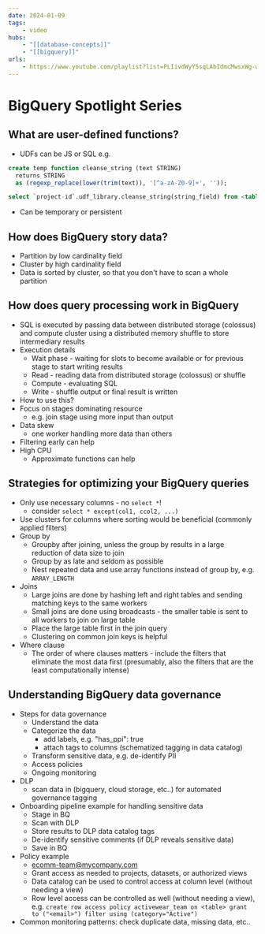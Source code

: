 ```yaml
---
date: 2024-01-09
tags:
    - video
hubs:
    - "[[database-concepts]]"
    - "[[bigquery]]"
urls:
    - https://www.youtube.com/playlist?list=PLIivdWyY5sqLAbIdmcMwsxWg-w8Px34MS
---
```


# BigQuery Spotlight Series

## What are user-defined functions?
- UDFs can be JS or SQL
e.g.
```sql
create temp function cleanse_string (text STRING)
  returns STRING
  as (regexp_replace(lower(trim(text)), '[^a-zA-Z0-9]+', ''));

select `project-id`.udf_library.cleanse_string(string_field) from <table>;
```
- Can be temporary or persistent

## How does BigQuery story data?
- Partition by low cardinality field
- Cluster by high cardinality field
- Data is sorted by cluster, so that you don't have to scan a whole partition

## How does query processing work in BigQuery
- SQL is executed by passing data between distributed storage (colossus) and compute cluster using a distributed memory shuffle to store intermediary results
- Execution details
    - Wait phase - waiting for slots to become available or for previous stage to start writing results
    - Read - reading data from distributed storage (colossus) or shuffle
    - Compute - evaluating SQL
    - Write - shuffle output or final result is written
- How to use this?
- Focus on stages dominating resource
    - e.g. join stage using more input than output
- Data skew
    - one worker handling more data than others
- Filtering early can help
- High CPU
    - Approximate functions can help

## Strategies for optimizing your BigQuery queries
- Only use necessary columns - no `select *`!
    - consider `select * except(col1, ccol2, ...)`
- Use clusters for columns where sorting would be beneficial (commonly applied filters)
- Group by
    - Groupby after joining, unless the group by results in a large reduction of data size to join
    - Group by as late and seldom as possible
    - Nest repeated data and use array functions instead of group by, e.g. `ARRAY_LENGTH`
- Joins
    - Large joins are done by hashing left and right tables and sending matching keys to the same workers
    - Small joins are done using broadcasts - the smaller table is sent to all workers to join on large table
    - Place the large table first in the join query
    - Clustering on common join keys is helpful
- Where clause
    - The order of where clauses matters - include the filters that eliminate the most data first (presumably, also the filters that are the least computationally intense)

## Understanding BigQuery data governance
- Steps for data governance
    - Understand the data
    - Categorize the data
        - add labels, e.g. "has_ppi": true
        - attach tags to columns (schematized tagging in data catalog)
    - Transform sensitive data, e.g. de-identify PII
    - Access policies
    - Ongoing monitoring
- DLP
    - scan data in (bigquery, cloud storage, etc..) for automated governance tagging
- Onboarding pipeline example for handling sensitive data
    - Stage in BQ
    - Scan with DLP
    - Store results to DLP data catalog tags
    - De-identify sensitive comments (if DLP reveals sensitive data)
    - Save in BQ
- Policy example
    - ecomm-team@mycompany.com
    - Grant access as needed to projects, datasets, or authorized views
    - Data catalog can be used to control access at column level (without needing a view)
    - Row level access can be controlled as well (without needing a view), e.g. `create row access policy activewear_team on <table> grant to ("<email>") filter using (category="Active")`
- Common monitoring patterns: check duplicate data, missing data, etc..

